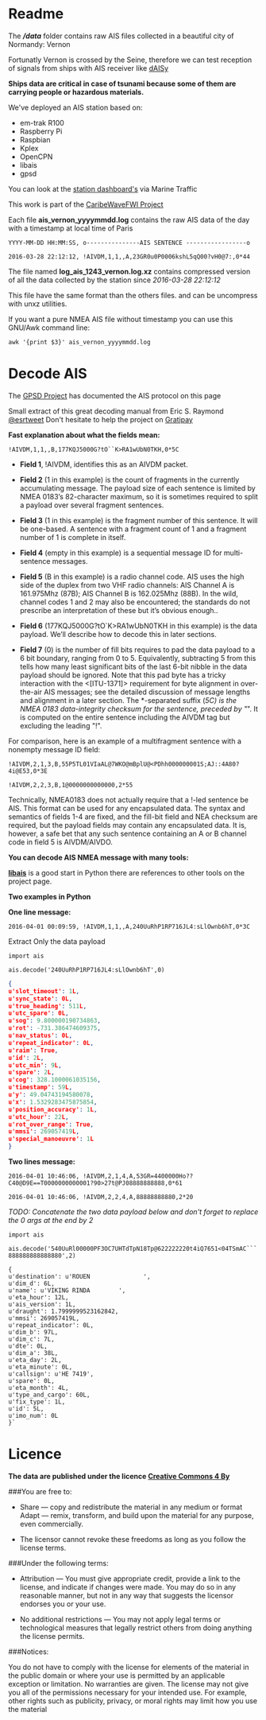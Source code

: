 Readme
======
                                                                                
The **_/data_** folder contains raw AIS files collected in a beautiful city of Normandy: Vernon

Fortunatly Vernon is crossed by the Seine, therefore we can test reception of signals from ships with AIS receiver like [dAISy](http://forum.43oh.com/topic/4833-potm-daisy-a-simple-ais-receiver/)

**Ships data are critical in case of tsunami because some of them are carrying people or hazardous materials.**

We've deployed an AIS station based on:

* em-trak R100
* Raspberry Pi
* Raspbian
* Kplex
* OpenCPN
* libais
* gpsd

You can look at the [station dashboard's](http://www.marinetraffic.com/en/ais/details/stations/1243 "Marine Traffic") via Marine Traffic


This work is part of the [CaribeWaveFWI Project](https://github.com/caribewave "CaribeWaveFWI")

Each file **ais_vernon_yyyymmdd.log** contains the raw AIS data of the day with a timestamp at local time of Paris

`YYYY-MM-DD HH:MM:SS, o---------------AIS SENTENCE -----------------o`

`2016-03-28 22:12:12, !AIVDM,1,1,,A,23GR0u0P0006kshL5qQ00?vH0@7:,0*44`
                                                                              
The file named **log_ais_1243_vernon.log.xz** contains compressed version of all the data collected by the station since _2016-03-28 22:12:12_

This file have the same format than the others files. and can be uncompress with unxz utilities.

If you want a pure NMEA AIS file without timestamp you can use this GNU/Awk command line:

`awk '{print $3}' ais_vernon_yyyymmdd.log`

Decode AIS
==========

The [GPSD Project](http://catb.org/gpsd/AIVDM.html) has documented the AIS protocol on this page

Small extract of this great decoding manual from Eric S. Raymond [@esrtweet](https://twitter.com/esrtweet "Twitter")
Don't hesitate to help the project on [Gratipay](https://gratipay.com/~esr/)

**Fast explanation about what the fields mean:**

`!AIVDM,1,1,,B,177KQJ5000G?tO``K>RA1wUbN0TKH,0*5C`

* **Field 1**, !AIVDM, identifies this as an AIVDM packet.

* **Field 2** (1 in this example) is the count of fragments in the currently accumulating message. The payload size of each sentence is limited by NMEA 0183’s 82-character maximum, so it is sometimes required to split a payload over several fragment sentences.

* **Field 3** (1 in this example) is the fragment number of this sentence. It will be one-based. A sentence with a fragment count of 1 and a fragment number of 1 is complete in itself.

* **Field 4** (empty in this example) is a sequential message ID for multi-sentence messages.

* **Field 5** (B in this example) is a radio channel code. AIS uses the high side of the duplex from two VHF radio channels: AIS Channel A is 161.975Mhz (87B); AIS Channel B is 162.025Mhz (88B). In the wild, channel codes 1 and 2 may also be encountered; the standards do not prescribe an interpretation of these but it’s obvious enough..

* **Field 6** (177KQJ5000G?tO`K>RA1wUbN0TKH in this example) is the data payload. We’ll describe how to decode this in later sections.

* **Field 7** (0) is the number of fill bits requires to pad the data payload to a 6 bit boundary, ranging from 0 to 5. Equivalently, subtracting 5 from this tells how many least significant bits of the last 6-bit nibble in the data payload should be ignored. Note that this pad byte has a tricky interaction with the <[ITU-1371]> requirement for byte alignment in over-the-air AIS messages; see the detailed discussion of message lengths and alignment in a later section.
The *-separated suffix (*5C) is the NMEA 0183 data-integrity checksum for the sentence, preceded by "*". It is computed on the entire sentence including the AIVDM tag but excluding the leading "!".

For comparison, here is an example of a multifragment sentence with a nonempty message ID field:

`!AIVDM,2,1,3,B,55P5TL01VIaAL@7WKO@mBplU@<PDhh000000001S;AJ::4A80?4i@E53,0*3E`

`!AIVDM,2,2,3,B,1@0000000000000,2*55`

Technically, NMEA0183 does not actually require that a !-led sentence be AIS. This format can be used for any encapsulated data. The syntax and semantics of fields 1-4 are fixed, and the fill-bit field and NEA checksum are required, but the payload fields may contain any encapsulated data.
It is, however, a safe bet that any such sentence containing an A or B channel code in field 5 is AIVDM/AIVDO.
                                                                                                               

**You can decode AIS NMEA message with many tools:**

[**libais**](https://pypi.python.org/pypi/libais) is a good start in Python there are references to other tools on the project page.


**Two examples in Python**

**One line message:**

`2016-04-01 00:09:59, !AIVDM,1,1,,A,240UuRhP1RP716JL4:sLlOwnb6hT,0*3C`

Extract Only the data payload

`import ais`

`ais.decode('240UuRhP1RP716JL4:sLlOwnb6hT',0)`
```json
{
u'slot_timeout': 1L,
u'sync_state': 0L,
u'true_heading': 511L,
u'utc_spare': 0L,
u'sog': 9.800000190734863,
u'rot': -731.386474609375,
u'nav_status': 0L,
u'repeat_indicator': 0L,
u'raim': True,
u'id': 2L,
u'utc_min': 9L,
u'spare': 2L,
u'cog': 328.1000061035156,
u'timestamp': 59L,
u'y': 49.04743194580078,
u'x': 1.5329283475875854,
u'position_accuracy': 1L,
u'utc_hour': 22L,
u'rot_over_range': True,
u'mmsi': 269057419L,
u'special_manoeuvre': 1L
}
```
**Two lines message:**

`2016-04-01 10:46:06, !AIVDM,2,1,4,A,53GR=4400000Ho??C40@D9E==T0000000000001?90>27t@PJ08888888888,0*61`

`2016-04-01 10:46:06, !AIVDM,2,2,4,A,88888888880,2*20`


_TODO: Concatenate the two data payload below and don't forget to replace the 0 args at the end by 2_

`import ais`

`ais.decode('540UuRl00000PF3OC7UHTdTpN18Tp@622222220t4iQ7651<04TSmAC```888888888888880',2)`

	{
	u'destination': u'ROUEN               ',
	u'dim_d': 6L,
	u'name': u'VIKING RINDA        ',
	u'eta_hour': 12L,
	u'ais_version': 1L,
	u'draught': 1.7999999523162842,
	u'mmsi': 269057419L,
	u'repeat_indicator': 0L,
	u'dim_b': 97L,
	u'dim_c': 7L,
	u'dte': 0L,
	u'dim_a': 38L,
	u'eta_day': 2L,
	u'eta_minute': 0L,
	u'callsign': u'HE 7419',
	u'spare': 0L,
	u'eta_month': 4L,
	u'type_and_cargo': 60L,
	u'fix_type': 1L,
	u'id': 5L,
	u'imo_num': 0L
	}`

Licence
=======               
                                                                       

**The data are published under the licence [Creative Commons 4 By](http://creativecommons.org/licenses/by/4.0/)**

###You are free to:

*   Share — copy and redistribute the material in any medium or format
   Adapt — remix, transform, and build upon the material
   for any purpose, even commercially.

*   The licensor cannot revoke these freedoms as long as you follow the license terms.

###Under the following terms:

*   Attribution — You must give appropriate credit, provide a link to the license, and indicate if changes were made.
   You may do so in any reasonable manner, but not in any way that suggests the licensor endorses you or your use.

*   No additional restrictions — You may not apply legal terms or technological measures that legally restrict others from doing anything the license permits.

###Notices:

You do not have to comply with the license for elements of the material in the public domain or where your use is permitted by an applicable exception or limitation.
No warranties are given. The license may not give you all of the permissions necessary for your intended use.
For example, other rights such as publicity, privacy, or moral rights may limit how you use the material
